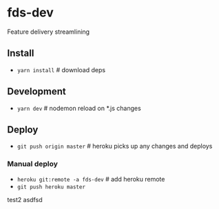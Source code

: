 # fds-dev
Feature delivery streamlining

## Install
- `yarn install` # download deps

## Development
- `yarn dev` # nodemon reload on *.js changes

## Deploy
- `git push origin master` # heroku picks up any changes and deploys
### Manual deploy
- `heroku git:remote -a fds-dev` # add heroku remote
- `git push heroku master`


test2
asdfsd
